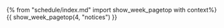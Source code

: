 {% from "schedule/index.md" import show_week_pagetop with context%}
{{ show_week_pagetop(4, "notices") }}

<include src="dukeFragment.md" boilerplate var-displacement="../.." var-header="**`Level-3`: Mark as Done**" var-fragment="text.md#level3" />
<include src="dukeFragment.md" boilerplate var-displacement="../.." var-header="**`A-TextUiTesting`: Text UI Testing**" var-tag="optional" var-fragment="extensions.mbdf#A-TextUiTesting" />

